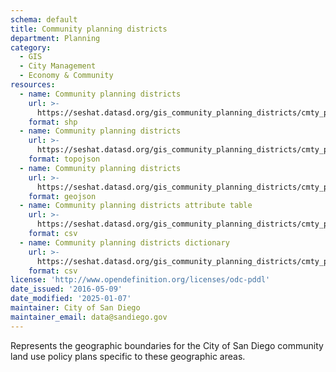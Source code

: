 ```yaml
---
schema: default
title: Community planning districts
department: Planning
category:
  - GIS
  - City Management
  - Economy & Community
resources:
  - name: Community planning districts
    url: >-
      https://seshat.datasd.org/gis_community_planning_districts/cmty_plan_datasd.zip
    format: shp
  - name: Community planning districts
    url: >-
      https://seshat.datasd.org/gis_community_planning_districts/cmty_plan_datasd.topo.json
    format: topojson
  - name: Community planning districts
    url: >-
      https://seshat.datasd.org/gis_community_planning_districts/cmty_plan_datasd.geojson
    format: geojson
  - name: Community planning districts attribute table
    url: >-
      https://seshat.datasd.org/gis_community_planning_districts/cmty_plan_datasd.csv
    format: csv
  - name: Community planning districts dictionary
    url: >-
      https://seshat.datasd.org/gis_community_planning_districts/cmty_plan_dictionary_datasd.csv
    format: csv
license: 'http://www.opendefinition.org/licenses/odc-pddl'
date_issued: '2016-05-09'
date_modified: '2025-01-07'
maintainer: City of San Diego
maintainer_email: data@sandiego.gov
---
```

Represents the geographic boundaries for the City of San Diego community land use policy plans specific to these geographic areas.
